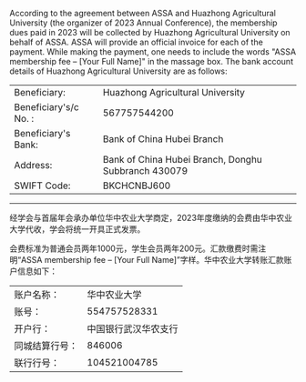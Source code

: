 According to the agreement between ASSA and Huazhong Agricultural University (the organizer of 2023 Annual Conference), the membership dues paid in 2023 will be collected by Huazhong Agricultural University on behalf of ASSA. ASSA will provide an official invoice for each of the payment. While making the payment, one needs to include the words "ASSA membership fee – [Your Full Name]" in the massage box. The bank account details of Huazhong Agricultural University are as follows:

<table>
    <tbody>
        <tr>
            <td>Beneficiary: </td>
            <td>Huazhong Agricultural University</td>
        </tr>
        <tr>
            <td>Beneficiary's/c No. : </td>
            <td>567757544200</td>
        </tr>
        <tr>
            <td>Beneficiary's Bank: </td>
            <td>Bank of China Hubei Branch</td>
        </tr>
        <tr>
            <td>Address: </td>
            <td>Bank of China Hubei Branch, Donghu Subbranch 430079</td>
        </tr>
        <tr>
            <td>SWIFT Code: </td>
            <td>BKCHCNBJ600</td>
        </tr>
    </tbody>
</table>

<hr>

经学会与首届年会承办单位华中农业大学商定，2023年度缴纳的会费由华中农业大学代收，学会将统一开具正式发票。

会费标准为普通会员两年1000元，学生会员两年200元。汇款缴费时需注明“ASSA membership fee – [Your Full Name]”字样。华中农业大学转账汇款账户信息如下：

<table>
    <tbody>
        <tr>
            <td>账户名称：</td>
            <td>华中农业大学</td>
        </tr>
        <tr>
            <td>账号：</td>
            <td>554757528331</td>
        </tr>
        <tr>
            <td>开户行：</td>
            <td>中国银行武汉华农支行</td>
        </tr>
        <tr>
            <td>同城结算行号：</td>
            <td>846006</td>
        </tr>
        <tr>
            <td>联行行号：</td>
            <td>104521004785</td>
        </tr>
    </tbody>
</table>